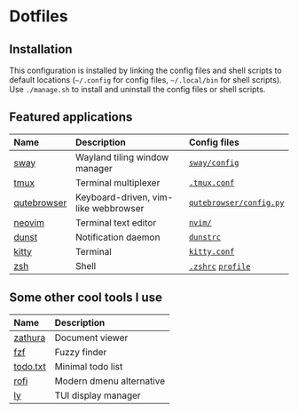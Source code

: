 # Dotfiles
<!-- <img src="https://raw.githubusercontent.com/fritzrehde/i/master/dotfiles/dotfiles-screenshot.png"> -->

## Installation

This configuration is installed by linking the config files and shell scripts to default locations (`~/.config` for config files, `~/.local/bin` for shell scripts).
Use `./manage.sh` to install and uninstall the config files or shell scripts.

## Featured applications
Name | Description | Config files
:-- | :-- | :--
[sway](https://github.com/swaywm/sway) | Wayland tiling window manager | [`sway/config`](../config/sway/config)
[tmux](https://github.com/tmux/tmux) | Terminal multiplexer | [`.tmux.conf`](../config/tmux/.tmux.conf)
[qutebrowser](https://github.com/qutebrowser/qutebrowser) | Keyboard-driven, vim-like webbrowser | [`qutebrowser/config.py`](../config/qutebrowser/config.py)
[neovim](https://github.com/neovim/neovim) | Terminal text editor | [`nvim/`](../config/nvim)
[dunst](https://github.com/dunst-project/dunst) | Notification daemon | [`dunstrc`](../config/dunst/dunstrc-dark)
[kitty](https://github.com/kovidgoyal/kitty) | Terminal | [`kitty.conf`](../config/kitty/kitty.conf)
[zsh](https://www.zsh.org/) | Shell | [`.zshrc`](../zsh/.zshrc) [`profile`](../config/zsh/profile)

## Some other cool tools I use
Name | Description
:-- | :--
[zathura](https://github.com/pwmt/zathura) | Document viewer
[fzf](https://github.com/junegunn/fzf) | Fuzzy finder
[todo.txt](https://github.com/todotxt/todo.txt-cli) | Minimal todo list
[rofi](https://github.com/davatorium/rofi) | Modern dmenu alternative
[ly](https://github.com/fairyglade/ly) | TUI display manager
